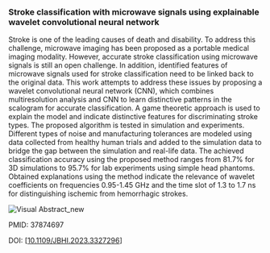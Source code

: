 ### Stroke classification with microwave signals using explainable wavelet convolutional neural network

 Stroke is one of the leading causes of death and disability. To address this challenge, microwave imaging has been proposed as a portable medical imaging modality. However, accurate stroke classification using microwave signals is still an open challenge. In addition, identified features of microwave signals used for stroke classification need to be linked back to the original data. This work attempts to address these issues by proposing a wavelet convolutional neural network (CNN), which combines multiresolution analysis and CNN to learn distinctive patterns in the scalogram for accurate classification. A game theoretic approach is used to explain the model and indicate distinctive features for discriminating stroke types. The proposed algorithm is tested in simulation and experiments. Different types of noise and manufacturing tolerances are modeled using data collected from healthy human trials and added to the simulation data to bridge the gap between the simulation and real-life data. The achieved classification accuracy using the proposed method ranges from 81.7% for 3D simulations to 95.7% for lab experiments using simple head phantoms. Obtained explanations using the method indicate the relevance of wavelet coefficients on frequencies 0.95-1.45 GHz and the time slot of 1.3 to 1.7 ns for distinguishing ischemic from hemorrhagic strokes.

![Visual Abstract_new](https://github.com/user-attachments/assets/87513d09-df2f-4d14-988c-910463c0d5e6)


PMID: 37874697
 
DOI: [[10.1109/JBHI.2023.3327296](https://doi.org/10.1109/JBHI.2023.3327296)]


